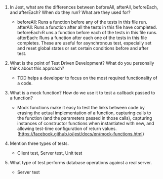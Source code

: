 <!-- Answers to the Short Answer Essay Questions go here -->


1. In Jest, what are the differences between beforeAll, afterAll, beforeEach, and afterEach? When do they run? What are they used for?
    -   beforeAll: Runs a function before any of the tests in this file run.
        afterAll: Runs a function after all the tests in this file have completed.
        beforeEach:R uns a function before each of the tests in this file runs. 
        afterEach: Runs a function after each one of the tests in this file completes.
        These are useful for asynchronous test, especially set and reset global states or set certain conditions before and after test.

1. What is the point of Test Driven Development? What do you personally think about this approach?
    -   TDD helps a developer to focus on the most required functionality of a code.

1. What is a mock function? How do we use it to test a callback passed to a function?
    -   Mock functions make it easy to test the links between code by erasing the actual implementation of a function, capturing calls to the function (and the parameters passed in those calls), capturing instances of constructor functions when instantiated with new, and allowing test-time configuration of return values.(https://facebook.github.io/jest/docs/en/mock-functions.html)

1. Mention three types of tests.
    - Client test, Server test, Unit test

1. What type of test performs database operations against a real server.
    -    Server test
